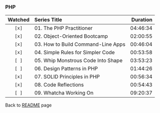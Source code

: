 ### PHP

| Watched | Series Title | Duration |
| :-----: | :----------- | -------: |
|``[x]``|01. The PHP Practitioner|04:46:34|
|``[x]``|02. Object-Oriented Bootcamp|02:00:55|
|``[x]``|03. How to Build Command-Line Apps|00:46:04|
|``[x]``|04. Simple Rules for Simpler Code|00:53:58|
|``[ ]``|05. Whip Monstrous Code Into Shape|03:53:23|
|``[ ]``|06. Design Patterns in PHP|01:44:26|
|``[x]``|07. SOLID Principles in PHP|00:56:34|
|``[x]``|08. Code Reflections|00:54:43|
|``[ ]``|09. Whatcha Working On|09:20:37|

Back to [README](../../README.md) page
